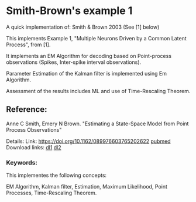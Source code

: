 # Smith-Brown's example 1
A quick implementation of: Smith & Brown 2003 (See [1] below)

This implements Example 1, "Multiple Neurons Driven by a Common Latent Process", from [1].

It implements an EM Algorithm for decoding based on Point-process observations (Spikes, Inter-spike interval observations).

Parameter Estimation of the Kalman filter is implemented using Em Algorithm.

Assessment of the results includes ML and use of Time-Rescaling Theorem.

## Reference:
Anne C Smith, Emery N Brown.
"Estimating a State-Space Model from Point Process Observations"

Details: Link: https://doi.org/10.1162/089976603765202622
[pubmed](https://pubmed.ncbi.nlm.nih.gov/12803953/) Download links:
[dl1](https://www.cmu.edu/dickson-prize/images/ENBrown_Dickson_Prize_Publications_12_06_18.pdf)
[dl2](http://annecsmith.net/images/State_Space_2003.pdf)


### Keywords:
This implementes the following concepts:

EM Algorithm, Kalman filter, Estimation, Maximum Likelihood, Point Processes, Time-Rescaling Theorem.
